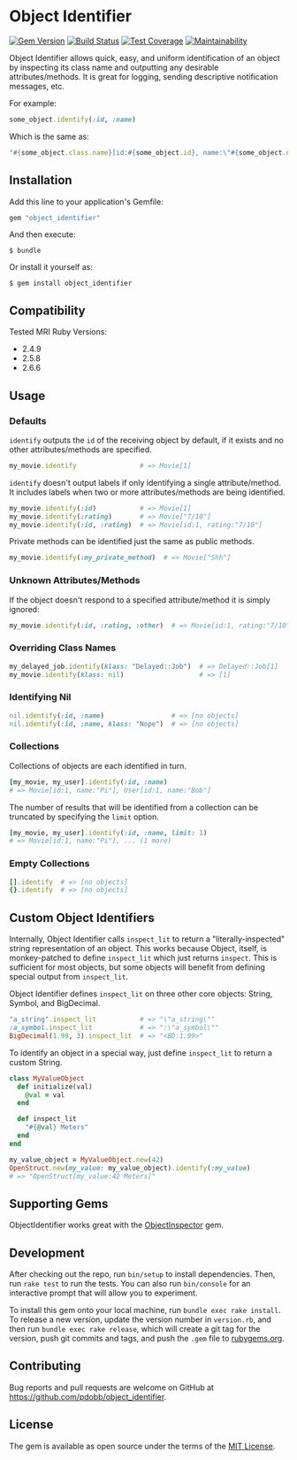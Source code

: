 # Object Identifier

[![Gem Version](https://badge.fury.io/rb/object_identifier.svg)](https://badge.fury.io/rb/object_identifier)
[![Build Status](https://travis-ci.org/pdobb/object_identifier.svg?branch=master)](https://travis-ci.org/pdobb/object_identifier)
[![Test Coverage](https://api.codeclimate.com/v1/badges/0b737a72d16ec755c1ff/test_coverage)](https://codeclimate.com/github/pdobb/object_identifier/test_coverage)
[![Maintainability](https://api.codeclimate.com/v1/badges/0b737a72d16ec755c1ff/maintainability)](https://codeclimate.com/github/pdobb/object_identifier/maintainability)

Object Identifier allows quick, easy, and uniform identification of an object by inspecting its class name and outputting any desirable attributes/methods. It is great for logging, sending descriptive notification messages, etc.

For example:

```ruby
some_object.identify(:id, :name)
```

Which is the same as:

```ruby
"#{some_object.class.name}[id:#{some_object.id}, name:\"#{some_object.name}\"]"
```


## Installation

Add this line to your application's Gemfile:

```ruby
gem "object_identifier"
```

And then execute:

    $ bundle

Or install it yourself as:

    $ gem install object_identifier


## Compatibility

Tested MRI Ruby Versions:
* 2.4.9
* 2.5.8
* 2.6.6


## Usage

### Defaults

`identify` outputs the `id` of the receiving object by default, if it exists and no other attributes/methods are specified.

```ruby
my_movie.identify                # => Movie[1]
```

`identify` doesn't output labels if only identifying a single attribute/method. It includes labels when two or more attributes/methods are being identified.

```ruby
my_movie.identify(:id)           # => Movie[1]
my_movie.identify(:rating)       # => Movie["7/10"]
my_movie.identify(:id, :rating)  # => Movie[id:1, rating:"7/10"]
```

Private methods can be identified just the same as public methods.

```ruby
my_movie.identify(:my_private_method)  # => Movie["Shh"]
```

### Unknown Attributes/Methods

If the object doesn't respond to a specified attribute/method it is simply ignored:

```ruby
my_movie.identify(:id, :rating, :other)  # => Movie[id:1, rating:"7/10"]
```

### Overriding Class Names

```ruby
my_delayed_job.identify(klass: "Delayed::Job")  # => Delayed::Job[1]
my_movie.identify(klass: nil)                   # => [1]
```

### Identifying Nil

```ruby
nil.identify(:id, :name)                 # => [no objects]
nil.identify(:id, :name, klass: "Nope")  # => [no objects]
```

### Collections

Collections of objects are each identified in turn.

```ruby
[my_movie, my_user].identify(:id, :name)
# => Movie[id:1, name:"Pi"], User[id:1, name:"Bob"]
```

The number of results that will be identified from a collection can be truncated by specifying the `limit` option.

```ruby
[my_movie, my_user].identify(:id, :name, limit: 1)
# => Movie[id:1, name:"Pi"], ... (1 more)
```


### Empty Collections

```ruby
[].identify  # => [no objects]
{}.identify  # => [no objects]
```


## Custom Object Identifiers

Internally, Object Identifier calls `inspect_lit` to return a "literally-inspected" string representation of an object. This works because Object, itself, is monkey-patched to define `inspect_lit` which just returns `inspect`. This is sufficient for most objects, but some objects will benefit from defining special output from `inspect_lit`.

Object Identifier defines `inspect_lit` on three other core objects: String, Symbol, and BigDecimal.

```ruby
"a_string".inspect_lit           # => "\"a_string\""
:a_symbol.inspect_lit            # => ":\"a_symbol\""
BigDecimal(1.99, 3).inspect_lit  # => "<BD:1.99>"
```

To identify an object in a special way, just define `inspect_lit` to return a custom String.

```ruby
class MyValueObject
  def initialize(val)
    @val = val
  end

  def inspect_lit
    "#{@val} Meters"
  end
end

my_value_object = MyValueObject.new(42)
OpenStruct.new(my_value: my_value_object).identify(:my_value)
# => "OpenStruct[my_value:42 Meters]"
```


## Supporting Gems

ObjectIdentifier works great with the [ObjectInspector](https://github.com/pdobb/object_inspector) gem.


## Development

After checking out the repo, run `bin/setup` to install dependencies. Then, run `rake test` to run the tests. You can also run `bin/console` for an interactive prompt that will allow you to experiment.

To install this gem onto your local machine, run `bundle exec rake install`. To release a new version, update the version number in `version.rb`, and then run `bundle exec rake release`, which will create a git tag for the version, push git commits and tags, and push the `.gem` file to [rubygems.org](https://rubygems.org).


## Contributing

Bug reports and pull requests are welcome on GitHub at https://github.com/pdobb/object_identifier.


## License

The gem is available as open source under the terms of the [MIT License](https://opensource.org/licenses/MIT).
